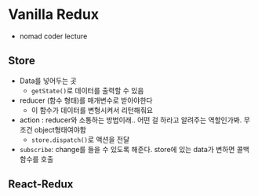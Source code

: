 # Vanilla Redux

- nomad coder lecture

## Store

- Data를 넣어두는 곳
  - `getState()`로 데이터를 출력할 수 있음
- reducer (함수 형태)를 매개변수로 받아야한다
  - 이 함수가 데이터를 변형시켜서 리턴해줘요
- action : reducer와 소통하는 방법이래.. 어떤 걸 하라고 알려주는 역할인가봐. 무조건 object형태여야함
  - `store.dispatch()`로 액션을 전달
- `subscribe`: change를 들을 수 있도록 해준다. store에 있는 data가 변하면 콜백함수를 호출

## React-Redux
